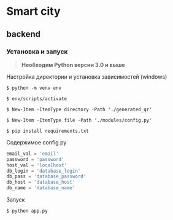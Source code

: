 # Smart city

## backend

### Установка и запуск

>  **Необходим Python версии 3.0 и выше**

Настройка директории и установка зависимостей (windows)

```console  
$ python -m venv env

$ env/scripts/activate

$ New-Item -ItemType directory -Path './generated_qr'

$ New-Item -ItemType file -Path './modules/config.py'

$ pip install requirements.txt
```

Содержимое config.py
```python
email_val = 'email'
password = 'password'
host_val = 'localhost'
db_login = 'database_login'
db_pass = 'database_password'
db_host = 'database_host'
db_name = 'database_name'

```

Запуск 
```console  
$ python app.py   
```